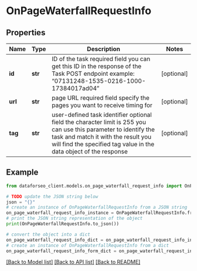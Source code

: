 # OnPageWaterfallRequestInfo


## Properties

Name | Type | Description | Notes
------------ | ------------- | ------------- | -------------
**id** | **str** | ID of the task required field you can get this ID in the response of the Task POST endpoint example: “07131248-1535-0216-1000-17384017ad04” | [optional] 
**url** | **str** | page URL required field specify the pages you want to receive timing for | [optional] 
**tag** | **str** | user-defined task identifier optional field the character limit is 255 you can use this parameter to identify the task and match it with the result you will find the specified tag value in the data object of the response | [optional] 

## Example

```python
from dataforseo_client.models.on_page_waterfall_request_info import OnPageWaterfallRequestInfo

# TODO update the JSON string below
json = "{}"
# create an instance of OnPageWaterfallRequestInfo from a JSON string
on_page_waterfall_request_info_instance = OnPageWaterfallRequestInfo.from_json(json)
# print the JSON string representation of the object
print(OnPageWaterfallRequestInfo.to_json())

# convert the object into a dict
on_page_waterfall_request_info_dict = on_page_waterfall_request_info_instance.to_dict()
# create an instance of OnPageWaterfallRequestInfo from a dict
on_page_waterfall_request_info_form_dict = on_page_waterfall_request_info.from_dict(on_page_waterfall_request_info_dict)
```
[[Back to Model list]](../README.md#documentation-for-models) [[Back to API list]](../README.md#documentation-for-api-endpoints) [[Back to README]](../README.md)


